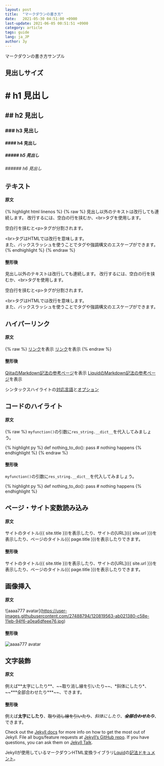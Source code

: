 ```yaml
---
layout: post
title:  "マークダウンの書き方"
date:   2021-05-30 04:51:00 +0900
last-update: 2021-06-05 00:51:51 +0900
category: article
tags: guide
lang: ja_JP
author: 3y
---
```

マークダウンの書き方サンプル

## 見出しサイズ

# \# h1 見出し

## \#\# h2 見出し

### #\#\# h3 見出し

#### \#\#\#\# h4 見出し

##### \#\#\#\#\# h5 見出し

###### \#\#\#\#\#\# h6 見出し


## テキスト

#### 原文

{% highlight html linenos %}
{% raw %}
見出し以外のテキストは改行しても連続します。
改行するには、空白の行を挟むか、\<br\>タグを使用します。

空白行を挟むと\<p\>タグが分割されます。

\<br\>タグはHTMLでは改行を意味します。<br>
また、バックスラッシュを使うことでタグや強調構文のエスケープができます。
{% endhighlight %}
{% endraw %}

#### 整形後

見出し以外のテキストは改行しても連続します。
改行するには、空白の行を挟むか、\<br\>タグを使用します。

空白行を挟むと\<p\>タグが分割されます。

\<br\>タグはHTMLでは改行を意味します。<br>
また、バックスラッシュを使うことでタグや強調構文のエスケープができます。


## ハイパーリンク


#### 原文

{% raw %}
[リンク][hiuctf-home]を表示 [リンク](https://hiuctf.club)を表示
{% endraw %}

#### 整形後

[QiitaのMarkdown記法の参考ページ](https://qiita.com/Qiita/items/c686397e4a0f4f11683d)を表示
[LiquidのMarkdown記法の参考ページ](https://qiita.com/mt_west/items/7a4f41c749ed582330e9)を表示

シンタックスハイライトの[対応言語][jekyll-support-languages]と[オプション][jekyll-linenos]


## コードのハイライト

#### 原文

{% raw %}
`myfunction()`の引数に`res_string.__dict__`を代入してみましょう。

{% highlight py %}
def nothing_to_do():
  pass # nothing happens
{% endhighlight %}
{% endraw %}

#### 整形後

`myfunction()`の引数に`res_string.__dict__`を代入してみましょう。

{% highlight py %}
def nothing_to_do():
  pass # nothing happens
{% endhighlight %}


## ページ・サイト変数読み込み


#### 原文

サイトのタイトル(\{\{ site.title }})を表示したり、サイトの\[URL](\{\{ site.url }})を表示したり、ページのタイトル(\{\{ page.title }})を表示したりできます。


#### 整形後

サイトのタイトル({{ site.title }})を表示したり、サイトの[URL]({{ site.url }})を表示したり、ページのタイトル({{ page.title }})を表示したりできます。


## 画像挿入


#### 原文

\!\[aaaa777 avatar](https://user-images.githubusercontent.com/27488794/120819563-ab021380-c58e-11eb-94f6-a0ea6dfeee76.jpg)


#### 整形後

![aaaa777 avatar](https://user-images.githubusercontent.com/27488794/120819563-ab021380-c58e-11eb-94f6-a0ea6dfeee76.jpg)


## 文字装飾


#### 原文

例えば\*\*太字にしたり\*\*、\~\~取り消し線を引いたり\~\~、\*斜体にしたり\*、\~\~\*\*\*全部合わせたり\*\*\*\~\~、できます。


#### 整形後

例えば**太字にしたり**、~~取り消し線を引いたり~~、*斜体にしたり*、~~***全部合わせたり***~~、できます。


Check out the [Jekyll docs][jekyll-docs] for more info on how to get the most out of Jekyll. File all bugs/feature requests at [Jekyll’s GitHub repo][jekyll-gh]. If you have questions, you can ask them on [Jekyll Talk][jekyll-talk].

Jekyllが使用しているマークダウンHTML変換ライブラリ[Lquid][liquid-home]の[記法ドキュメント][liquid-syntax]。

[jekyll-docs]: https://jekyllrb.com/docs/home
[jekyll-gh]:   https://github.com/jekyll/jekyll
[jekyll-talk]: https://talk.jekyllrb.com/
[jekyll-support-languages]: https://github.com/rouge-ruby/rouge/wiki/List-of-supported-languages-and-lexers
[jekyll-linenos]: https://jekyllrb.com/docs/liquid/tags/#line-numbers
[hiuctf-home]: https://hiuctf.club
[liquid-syntax]: https://github.com/Shopify/liquid/wiki/Liquid-for-Designers
[liquid-doc]: https://github.com/Shopify/liquid/wiki
[liquid-home]: https://shopify.github.io/liquid/